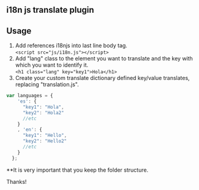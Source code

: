 <h2>i18n js translate plugin</h2>

## Usage
1) Add references i18njs into last line body tag.<br>
```<script src="js/i18n.js"></script>```
2) Add "lang" class to the element you want to translate and the key with which you want to identify it.<br> 
```<h1 class="lang" key="key1">Hola</h1>```
3) Create your custom translate dictionary defined key/value translates, replacing "translation.js".<br>
```js
var languages = {
    'es': {
      "key1": "Hola",
      "key2": "Hola2"
      //etc
    }
    , 'en': {
      "key1": "Hello",
      "key2": "Hello2"
      //etc
    }
  };
```
  
**It is very important that you keep the folder structure.

Thanks!
